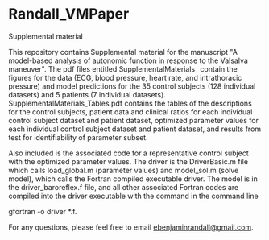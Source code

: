 # Randall_VMPaper
Supplemental material 

This repository contains Supplemental material for the manuscript "A model-based analysis of autonomic function in response to the Valsalva maneuver". The pdf files entitled SupplementalMaterials_ contain the figures for the data (ECG, blood pressure, heart rate, and intrathoracic pressure) and model predictions for the 35 control subjects (128 individual datasets) and 5 patients (7 individual datasets). SupplementalMaterials_Tables.pdf contains the tables of the descriptions for the control subjects, patient data and clinical ratios for each individual control subject dataset and patient dataset, optimized parameter values for each individual control subject dataset and patient dataset, and results from test for identifiability of parameter subset. 

Also included is the associated code for a representative control subject with the optimized parameter values. The driver is the DriverBasic.m file which calls load_global.m (parameter values) and model_sol.m (solve model), which calls the Fortran compiled executable driver. The model is in the driver_baroreflex.f file, and all other associated Fortran codes are compiled into the driver executable with the command in the command line 

gfortran -o driver *.f.

For any questions, please feel free to email ebenjaminrandall@gmail.com. 
